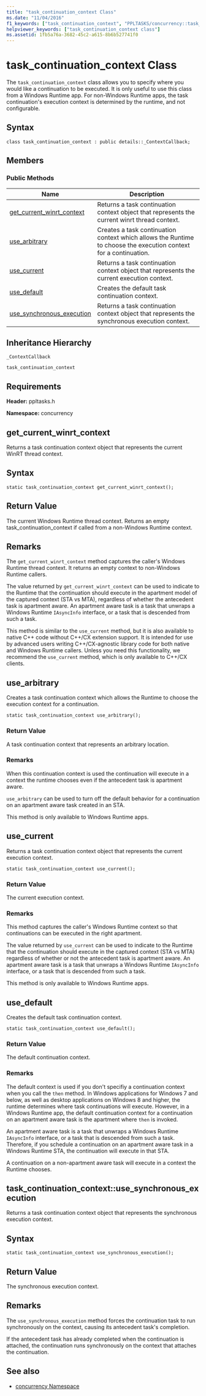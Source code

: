```yaml
---
title: "task_continuation_context Class"
ms.date: "11/04/2016"
f1_keywords: ["task_continuation_context", "PPLTASKS/concurrency::task_continuation_context", "PPLTASKS/concurrency::task_continuation_context::get_current_winrt_context", "PPLTASKS/concurrency::task_continuation_context::use_arbitrary", "PPLTASKS/concurrency::task_continuation_context::use_current", "PPLTASKS/concurrency::task_continuation_context::use_default", "PPLTASKS/concurrency::task_continuation_context::use_synchronous_execution"]
helpviewer_keywords: ["task_continuation_context class"]
ms.assetid: 1fb5a76a-3682-45c2-a615-8b6b527741f0
---
```

# task_continuation_context Class

The `task_continuation_context` class allows you to specify where you would like a continuation to be executed. It is only useful to use this class from a Windows Runtime app. For non-Windows Runtime apps, the task continuation's execution context is determined by the runtime, and not configurable.

## Syntax

```
class task_continuation_context : public details::_ContextCallback;
```

## Members

### Public Methods

|Name|Description|
|----------|-----------------|
|[get_current_winrt_context](#get_current_winrt_context)|Returns a task continuation context object that represents the current winrt thread context.|
|[use_arbitrary](#use_arbitrary)|Creates a task continuation context which allows the Runtime to choose the execution context for a continuation.|
|[use_current](#use_current)|Returns a task continuation context object that represents the current execution context.|
|[use_default](#use_default)|Creates the default task continuation context.|
|[use_synchronous_execution](#use_synchronous_execution)|Returns a task continuation context object that represents the synchronous execution context.|

## Inheritance Hierarchy

`_ContextCallback`

`task_continuation_context`

## Requirements

**Header:** ppltasks.h

**Namespace:** concurrency

## <a name="get_current_winrt_context"></a> get_current_winrt_context

Returns a task continuation context object that represents the current WinRT thread context.

## Syntax

```
static task_continuation_context get_current_winrt_context();
```

## Return Value

The current Windows Runtime thread context. Returns an empty task_continuation_context if called from a non-Windows Runtime context.

## Remarks

The `get_current_winrt_context` method captures the caller's Windows Runtime thread context. It returns an empty context to non-Windows Runtime callers.

The value returned by `get_current_winrt_context` can be used to indicate to the Runtime that the continuation should execute in the apartment model of the captured context (STA vs MTA), regardless of whether the antecedent task is apartment aware. An apartment aware task is a task that unwraps a Windows Runtime `IAsyncInfo` interface, or a task that is descended from such a task.

This method is similar to the  `use_current` method, but it is also available to native C++ code without C++/CX extension support. It is intended for use by advanced users writing C++/CX-agnostic library code for both native and Windows Runtime callers. Unless you need this functionality, we recommend the `use_current` method, which is only available to C++/CX clients.

##  <a name="use_arbitrary"></a> use_arbitrary

Creates a task continuation context which allows the Runtime to choose the execution context for a continuation.

```
static task_continuation_context use_arbitrary();
```

### Return Value

A task continuation context that represents an arbitrary location.

### Remarks

When this continuation context is used the continuation will execute in a context the runtime chooses even if the antecedent task is apartment aware.

`use_arbitrary` can be used to turn off the default behavior for a continuation on an apartment aware task created in an STA.

This method is only available to Windows Runtime apps.

##  <a name="use_current"></a> use_current

Returns a task continuation context object that represents the current execution context.

```
static task_continuation_context use_current();
```

### Return Value

The current execution context.

### Remarks

This method captures the caller's Windows Runtime context so that continuations can be executed in the right apartment.

The value returned by `use_current` can be used to indicate to the Runtime that the continuation should execute in the captured context (STA vs MTA) regardless of whether or not the antecedent task is apartment aware. An apartment aware task is a task that unwraps a Windows Runtime `IAsyncInfo` interface, or a task that is descended from such a task.

This method is only available to Windows Runtime apps.

##  <a name="use_default"></a> use_default

Creates the default task continuation context.

```
static task_continuation_context use_default();
```

### Return Value

The default continuation context.

### Remarks

The default context is used if you don't specifiy a continuation context when you call the `then` method. In Windows applications for Windows 7 and below, as well as desktop applications on Windows 8 and higher, the runtime determines where task continuations will execute. However, in a Windows Runtime app, the default continuation context for a continuation on an apartment aware task is the apartment where `then` is invoked.

An apartment aware task is a task that unwraps a Windows Runtime `IAsyncInfo` interface, or a task that is descended from such a task. Therefore, if you schedule a continuation on an apartment aware task in a Windows Runtime STA, the continuation will execute in that STA.

A continuation on a non-apartment aware task will execute in a context the Runtime chooses.

## <a name="use_synchronous_execution"></a> task_continuation_context::use_synchronous_execution

Returns a task continuation context object that represents the synchronous execution context.

## Syntax

```
static task_continuation_context use_synchronous_execution();
```

## Return Value

The synchronous execution context.

## Remarks

The `use_synchronous_execution` method forces the continuation task to run synchronously on the context, causing its antecedent task's completion.

If the antecedent task has already completed when the continuation is attached, the continuation runs synchronously on the context that attaches the continuation.

## See also

- [concurrency Namespace](concurrency-namespace.md)
